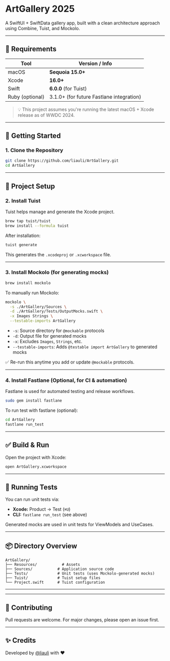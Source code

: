 # ArtGallery 2025

A SwiftUI + SwiftData gallery app, built with a clean architecture approach using Combine, Tuist, and Mockolo.

---

## 🧰 Requirements

| Tool            | Version / Info                        |
| --------------- | ------------------------------------- |
| macOS           | **Sequoia 15.0+**        |
| Xcode           | **16.0+**                              |
| Swift           | **6.0.0** (for Tuist)                           |
| Ruby (optional) | 3.1.0+ (for future Fastlane integration) |

> 💡 This project assumes you're running the latest macOS + Xcode release as of WWDC 2024.

---

## 🚀 Getting Started

### 1. Clone the Repository

```bash
git clone https://github.com/liauli/ArtGallery.git
cd ArtGallery
```

---

## 🔧 Project Setup

### 2. Install Tuist

Tuist helps manage and generate the Xcode project.

```bash
brew tap tuist/tuist
brew install --formula tuist
```

After installation:

```bash
tuist generate
```

This generates the `.xcodeproj` or `.xcworkspace` file.

---

### 3. Install Mockolo (for generating mocks)

```bash
brew install mockolo
```

To manually run Mockolo:

```bash
mockolo \
  -s ./ArtGallery/Sources \
  -d ./ArtGallery/Tests/OutputMocks.swift \
  -x Images Strings \
  --testable-imports ArtGallery
```

* `-s`: Source directory for `@mockable` protocols
* `-d`: Output file for generated mocks
* `-x`: Excludes `Images`, `Strings`, etc.
* `--testable-imports`: Adds `@testable import ArtGallery` to generated mocks

✅ Re-run this anytime you add or update `@mockable` protocols.

---

### 4. Install Fastlane (Optional, for CI & automation)

Fastlane is used for automated testing and release workflows.

```bash
sudo gem install fastlane
```

To run test with fastlane (optional):

```bash
cd ArtGallery
fastlane run_test
```

---

## ✅ Build & Run

Open the project with Xcode:

```bash
open ArtGallery.xcworkspace
```

---

## 🧪 Running Tests

You can run unit tests via:

* **Xcode:** Product → Test (`⌘U`)
* **CLI:** `fastlane run_test` (see above)

Generated mocks are used in unit tests for ViewModels and UseCases.

---

## 📦 Directory Overview

```
ArtGallery/
├── Resources/           # Assets
├── Sources/           # Application source code
├── Tests/             # Unit tests (uses Mockolo-generated mocks)
├── Tuist/             # Tuist setup files
└── Project.swift      # Tuist configuration
```

---

---

## 🤝 Contributing

Pull requests are welcome. For major changes, please open an issue first.

---

## ✨ Credits

Developed by [@liauli](https://github.com/liauli) with ❤️ 

